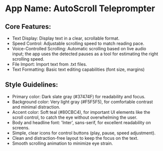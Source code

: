 # **App Name**: AutoScroll Teleprompter

## Core Features:

- Text Display: Display text in a clear, scrollable format.
- Speed Control: Adjustable scrolling speed to match reading pace.
- Voice-Controlled Scrolling: Automatic scrolling based on live audio input; the app uses the detected pauses as a tool for estimating the right scrolling speed.
- File Import: Import text from .txt files.
- Text Formatting: Basic text editing capabilities (font size, margins)

## Style Guidelines:

- Primary color: Dark slate gray (#37474F) for readability and focus.
- Background color: Very light gray (#F5F5F5), for comfortable contrast and minimal distraction.
- Accent color: Soft teal (#80CBC4), for important UI elements like the scroll control, to catch the eye without overwhelming the user.
- Body and headline font: 'Inter', sans-serif, for excellent readability on screens.
- Simple, clear icons for control buttons (play, pause, speed adjustment).
- Clean and distraction-free layout to keep the focus on the text.
- Smooth scrolling animation to minimize eye strain.